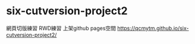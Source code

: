 # six-cutversion-project2
網頁切版練習  RWD練習
上架github pages空間
https://qcmytm.github.io/six-cutversion-project2/
